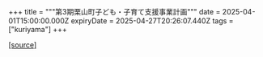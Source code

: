 +++
title = """第3期栗山町子ども・子育て支援事業計画"""
date = 2025-04-01T15:00:00.000Z
expiryDate = 2025-04-27T20:26:07.440Z
tags = ["kuriyama"]
+++


[[source]](https://www.town.kuriyama.hokkaido.jp/soshiki/39/1810.html)

